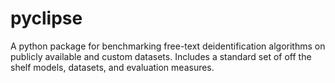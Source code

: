 # pyclipse

A python package for benchmarking free-text deidentification algorithms on publicly available and custom datasets. Includes a standard set of off the shelf models, datasets, and evaluation measures.